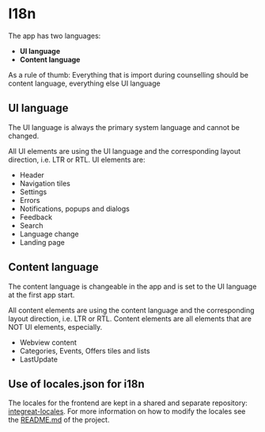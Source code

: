 # I18n

The app has two languages:
* **UI language**
* **Content language**

As a rule of thumb: Everything that is import during counselling should be content language, everything else UI language

## UI language

The UI language is always the primary system language and cannot be changed.

All UI elements are using the UI language and the corresponding layout direction, i.e. LTR or RTL.
UI elements are:
* Header
* Navigation tiles
* Settings
* Errors
* Notifications, popups and dialogs
* Feedback
* Search
* Language change
* Landing page

## Content language

The content language is changeable in the app and is set to the UI language at the first app start.

All content elements are using the content language and the corresponding layout direction, i.e. LTR or RTL.
Content elements are all elements that are NOT UI elements, especially.
* Webview content
* Categories, Events, Offers tiles and lists
* LastUpdate

## Use of locales.json for i18n

The locales for the frontend are kept in a shared and separate repository: [integreat-locales](https://github.com/Integreat/integreat-locales).
For more information on how to modify the locales see the [README.md](https://github.com/Integreat/integreat-locales/blob/master/README.md) of the project.
